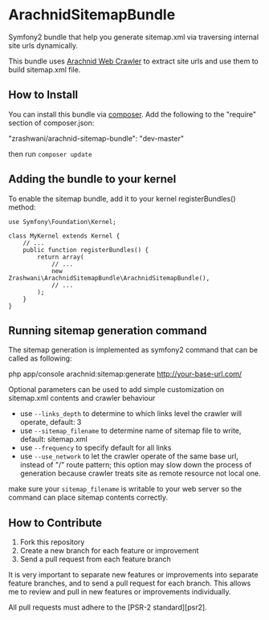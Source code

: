 # ArachnidSitemapBundle
Symfony2 bundle that help you generate sitemap.xml via traversing internal site urls dynamically.

This bundle uses [Arachnid Web Crawler](https://github.com/codeguy/arachnid) to extract site urls and use them to build sitemap.xml file.

## How to Install
You can install this bundle via [composer](http://getcomposer.org). Add the following to the "require" section of composer.json:

   "zrashwani/arachnid-sitemap-bundle": "dev-master"

then run `composer update`

## Adding the bundle to your kernel
To enable the sitemap bundle, add it to your kernel registerBundles() method:

    use Symfony\Foundation\Kernel;

    class MyKernel extends Kernel {
        // ...
        public function registerBundles() {
            return array(
                // ...
                new Zrashwani\ArachnidSitemapBundle\ArachnidSitemapBundle(),
                // ...
            );
        }
    }


## Running sitemap generation command
The sitemap generation is implemented as symfony2 command that can be called as following:

php app/console arachnid:sitemap:generate http://your-base-url.com/


Optional parameters can be used to add simple customization on sitemap.xml contents and crawler behaviour
* use `--links_depth` to determine to which links level the crawler will operate, default: 3
* use `--sitemap_filename` to determine name of sitemap file to write, default: sitemap.xml
* use `--frequency` to specify default <changefreq> for all links
* use `--use_network` to let the crawler operate of the same base url, instead of "/" route pattern; this option may slow down the process of generation because crawler treats site as remote resource not local one.

make sure your `sitemap_filename` is writable to your web server so the command can place sitemap contents correctly.

## How to Contribute

1. Fork this repository
2. Create a new branch for each feature or improvement
3. Send a pull request from each feature branch

It is very important to separate new features or improvements into separate feature branches,
and to send a pull request for each branch. This allows me to review and pull in new features
or improvements individually.

All pull requests must adhere to the [PSR-2 standard][psr2].

